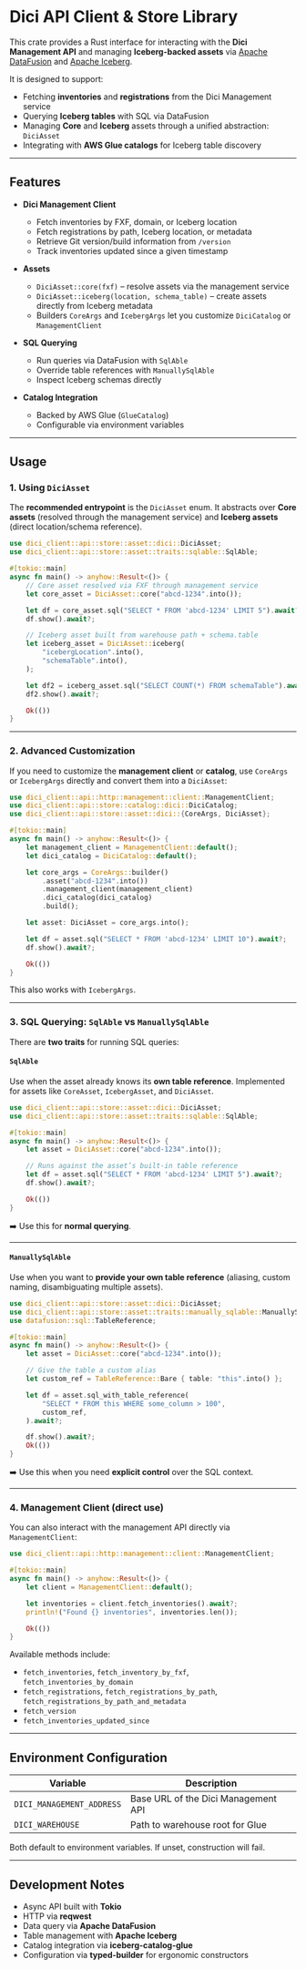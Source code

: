 # Dici API Client & Store Library

This crate provides a Rust interface for interacting with the **Dici Management API** and managing **Iceberg-backed assets** via [Apache DataFusion](https://arrow.apache.org/datafusion/) and [Apache Iceberg](https://iceberg.apache.org/).

It is designed to support:

* Fetching **inventories** and **registrations** from the Dici Management service
* Querying **Iceberg tables** with SQL via DataFusion
* Managing **Core** and **Iceberg** assets through a unified abstraction: `DiciAsset`
* Integrating with **AWS Glue catalogs** for Iceberg table discovery

---

## Features

* **Dici Management Client**

    * Fetch inventories by FXF, domain, or Iceberg location
    * Fetch registrations by path, Iceberg location, or metadata
    * Retrieve Git version/build information from `/version`
    * Track inventories updated since a given timestamp

* **Assets**

    * `DiciAsset::core(fxf)` – resolve assets via the management service
    * `DiciAsset::iceberg(location, schema_table)` – create assets directly from Iceberg metadata
    * Builders `CoreArgs` and `IcebergArgs` let you customize `DiciCatalog` or `ManagementClient`

* **SQL Querying**

    * Run queries via DataFusion with `SqlAble`
    * Override table references with `ManuallySqlAble`
    * Inspect Iceberg schemas directly

* **Catalog Integration**

    * Backed by AWS Glue (`GlueCatalog`)
    * Configurable via environment variables
---

## Usage

### 1. Using `DiciAsset`

The **recommended entrypoint** is the `DiciAsset` enum.
It abstracts over **Core assets** (resolved through the management service) and **Iceberg assets** (direct location/schema reference).

```rust
use dici_client::api::store::asset::dici::DiciAsset;
use dici_client::api::store::asset::traits::sqlable::SqlAble;

#[tokio::main]
async fn main() -> anyhow::Result<()> {
    // Core asset resolved via FXF through management service
    let core_asset = DiciAsset::core("abcd-1234".into());

    let df = core_asset.sql("SELECT * FROM 'abcd-1234' LIMIT 5").await?;
    df.show().await?;

    // Iceberg asset built from warehouse path + schema.table
    let iceberg_asset = DiciAsset::iceberg(
        "icebergLocation".into(),
        "schemaTable".into(),
    );

    let df2 = iceberg_asset.sql("SELECT COUNT(*) FROM schemaTable").await?;
    df2.show().await?;

    Ok(())
}
```

---

### 2. Advanced Customization

If you need to customize the **management client** or **catalog**, use `CoreArgs` or `IcebergArgs` directly and convert them into a `DiciAsset`:

```rust
use dici_client::api::http::management::client::ManagementClient;
use dici_client::api::store::catalog::dici::DiciCatalog;
use dici_client::api::store::asset::dici::{CoreArgs, DiciAsset};

#[tokio::main]
async fn main() -> anyhow::Result<()> {
    let management_client = ManagementClient::default();
    let dici_catalog = DiciCatalog::default();

    let core_args = CoreArgs::builder()
        .asset("abcd-1234".into())
        .management_client(management_client)
        .dici_catalog(dici_catalog)
        .build();

    let asset: DiciAsset = core_args.into();

    let df = asset.sql("SELECT * FROM 'abcd-1234' LIMIT 10").await?;
    df.show().await?;

    Ok(())
}
```

This also works with `IcebergArgs`.

---

### 3. SQL Querying: `SqlAble` vs `ManuallySqlAble`

There are **two traits** for running SQL queries:

#### `SqlAble`

Use when the asset already knows its **own table reference**.
Implemented for assets like `CoreAsset`, `IcebergAsset`, and `DiciAsset`.

```rust
use dici_client::api::store::asset::dici::DiciAsset;
use dici_client::api::store::asset::traits::sqlable::SqlAble;

#[tokio::main]
async fn main() -> anyhow::Result<()> {
    let asset = DiciAsset::core("abcd-1234".into());

    // Runs against the asset’s built-in table reference
    let df = asset.sql("SELECT * FROM 'abcd-1234' LIMIT 5").await?;
    df.show().await?;

    Ok(())
}
```

➡️ Use this for **normal querying**.

---

#### `ManuallySqlAble`

Use when you want to **provide your own table reference** (aliasing, custom naming, disambiguating multiple assets).

```rust
use dici_client::api::store::asset::dici::DiciAsset;
use dici_client::api::store::asset::traits::manually_sqlable::ManuallySqlAble;
use datafusion::sql::TableReference;

#[tokio::main]
async fn main() -> anyhow::Result<()> {
    let asset = DiciAsset::core("abcd-1234".into());

    // Give the table a custom alias
    let custom_ref = TableReference::Bare { table: "this".into() };

    let df = asset.sql_with_table_reference(
        "SELECT * FROM this WHERE some_column > 100",
        custom_ref,
    ).await?;

    df.show().await?;
    Ok(())
}
```

➡️ Use this when you need **explicit control** over the SQL context.

---

### 4. Management Client (direct use)

You can also interact with the management API directly via `ManagementClient`:

```rust
use dici_client::api::http::management::client::ManagementClient;

#[tokio::main]
async fn main() -> anyhow::Result<()> {
    let client = ManagementClient::default();

    let inventories = client.fetch_inventories().await?;
    println!("Found {} inventories", inventories.len());

    Ok(())
}
```

Available methods include:

* `fetch_inventories`, `fetch_inventory_by_fxf`, `fetch_inventories_by_domain`
* `fetch_registrations`, `fetch_registrations_by_path`, `fetch_registrations_by_path_and_metadata`
* `fetch_version`
* `fetch_inventories_updated_since`

---

## Environment Configuration

| Variable                  | Description                         |
| ------------------------- | ----------------------------------- |
| `DICI_MANAGEMENT_ADDRESS` | Base URL of the Dici Management API |
| `DICI_WAREHOUSE`          | Path to warehouse root for Glue     |

Both default to environment variables. If unset, construction will fail.

---

## Development Notes

* Async API built with **Tokio**
* HTTP via **reqwest**
* Data query via **Apache DataFusion**
* Table management with **Apache Iceberg**
* Catalog integration via **iceberg-catalog-glue**
* Configuration via **typed-builder** for ergonomic constructors
